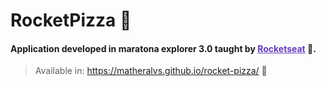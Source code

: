 # RocketPizza :pizza:
#### Application developed in maratona explorer 3.0 taught by <a style="color: #633bbc; text-decoration: underline" href="https://www.rocketseat.com.br/">Rocketseat</a> :rocket:.

> Available in: https://matheralvs.github.io/rocket-pizza/ :link:
